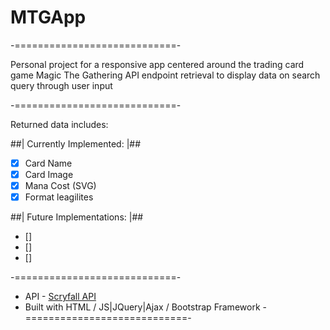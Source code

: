 # MTGApp
-============================-

Personal project for a responsive app centered around the trading card game Magic The Gathering
API endpoint retrieval to display data on search query through user input

-============================-

Returned data includes:

##| Currently Implemented: |##
- [x] Card Name
- [x] Card Image
- [x] Mana Cost (SVG)
- [x] Format leagilites

##| Future Implementations: |##
- []
- []
- []

-============================-
- API - [Scryfall API](https://scryfall.com/docs/api)
- Built with HTML / JS|JQuery|Ajax / Bootstrap Framework
-============================-
